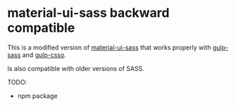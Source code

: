 material-ui-sass backward compatible
====================================

This is a modified version of [material-ui-sass](https://github.com/gpbl/material-ui-sass) that works properly
with [gulp-sass](https://github.com/dlmanning/gulp-sass) and [gulp-csso](https://www.npmjs.com/package/gulp-csso).

Is also compatible with older versions of SASS.

TODO:
- npm package

